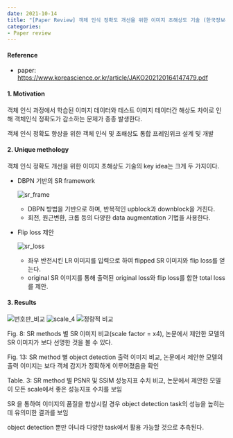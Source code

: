 ```yaml
---
date: 2021-10-14
title: "[Paper Review] 객체 인식 정확도 개선을 위한 이미지 초해상도 기술 (한국정보통신학회논문지_2021)"
categories: 
- Paper review
---
```





#### Reference

+ paper: <https://www.koreascience.or.kr/article/JAKO202120164147479.pdf>





#### 1. Motivation  



객체 인식 과정에서 학습된 이미지 데이터와 테스트 이미지 테이터간 해상도 차이로 인해 객체인식 정확도가 감소하는 문제가 종종 발생한다. 

객체 인식 정확도 향상을 위한 객체 인식 및 초해상도 통합 프레임위크 설계 및 개발






#### 2. Unique methology  

객체 인식 정확도 개선을 위한 이미지 초해상도 기술의 key idea는 크게 두 가지이다. 

+ DBPN 기반의 SR framework

  ![sr_frame](https://user-images.githubusercontent.com/76807432/137300933-72f1a11c-9f40-4e80-a482-3c706703e0b9.PNG)

  + DBPN 방법을 기반으로 하며, 반복적인 upblock과 downblock을 거친다.
  + 회전, 원근변환, 크롭 등의 다양한 data augmentation 기법을 사용한다.
  

+ Flip loss 제안

  ![sr_loss](https://user-images.githubusercontent.com/76807432/137301602-2c3fc195-7988-429c-99bd-557b0906f368.PNG)

  + 좌우 반전시킨 LR 이미지를 입력으로 하여 flipped SR 이미지와 flip loss를 얻는다.
  + original SR 이미지를 통해 출력된 original loss와 flip loss를 합한 total loss를 제안. 



#### 3. Results  

![번호판_비교](https://user-images.githubusercontent.com/76807432/137303209-126c8c9b-cf59-4a62-9809-61b3c4e076e2.PNG)
![scale_4](https://user-images.githubusercontent.com/76807432/137303251-a38d7fe8-c776-424d-9a5b-bf70d1e0fd15.PNG)
![정량적 비교](https://user-images.githubusercontent.com/76807432/137303263-78e6e983-6874-4017-8fc0-d992fe722bbb.PNG)

Fig. 8: SR methods 별 SR 이미지 비교(scale factor = x4), 논문에서 제안한 모델의 SR 이미지가 보다 선명한 것을 볼 수 있다. 

Fig. 13: SR method 별 object detection 출력 이미지 비교, 논문에서 제안한 모델의 출력 이미지는 보다 객체 감지가 정확하게 이루어졌음을 확인 

Table. 3: SR method 별 PSNR 및 SSIM 성능지표 수치 비교, 논문에서 제안한 모델이 모든 scale에서 좋은 성능지표 수치를 보임 



SR 을 통하여 이미지의 품질을 향상시킬 경우 object detection task의 성능을 높히는데 유의미한 결과를 보임  

object detection 뿐만 아니라 다양한 task에서 활용 가능할 것으로 추측된다.

